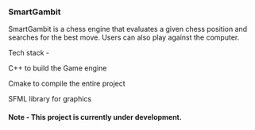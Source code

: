 ### SmartGambit

SmartGambit is a chess engine that evaluates a given chess position and searches for the best move. Users can also play against the computer.

Tech stack -

C++ to build the Game engine

Cmake to compile the entire project

SFML library for graphics

#### Note - This project is currently under development.
